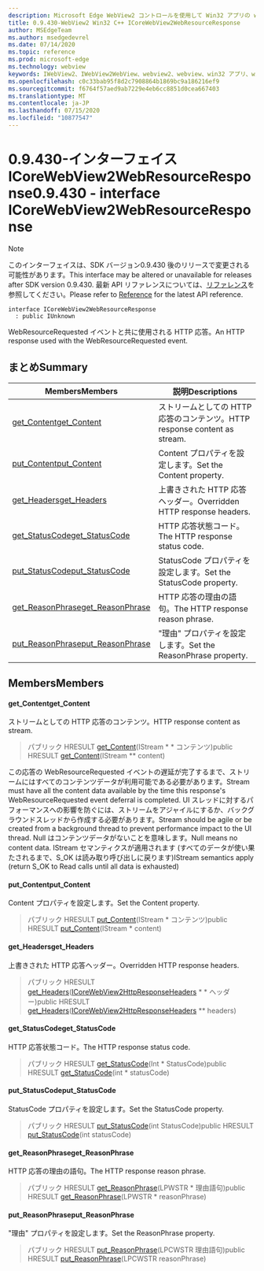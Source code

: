 ```yaml
---
description: Microsoft Edge WebView2 コントロールを使用して Win32 アプリの web コンテンツをホストする
title: 0.9.430-WebView2 Win32 C++ ICoreWebView2WebResourceResponse
author: MSEdgeTeam
ms.author: msedgedevrel
ms.date: 07/14/2020
ms.topic: reference
ms.prod: microsoft-edge
ms.technology: webview
keywords: IWebView2、IWebView2WebView、webview2、webview、win32 アプリ、win32、edge、ICoreWebView2、ICoreWebView2Host、browser control、edge html
ms.openlocfilehash: c0c33bab95f8d2c7908864b1869bc9a186216ef9
ms.sourcegitcommit: f6764f57aed9ab7229e4eb6cc8851d0cea667403
ms.translationtype: MT
ms.contentlocale: ja-JP
ms.lasthandoff: 07/15/2020
ms.locfileid: "10877547"
---
```

# <span data-ttu-id="6d856-104">0.9.430-インターフェイス ICoreWebView2WebResourceResponse</span><span class="sxs-lookup"><span data-stu-id="6d856-104">0.9.430 - interface ICoreWebView2WebResourceResponse</span></span> 

> [!NOTE]
> <span data-ttu-id="6d856-105">このインターフェイスは、SDK バージョン0.9.430 後のリリースで変更される可能性があります。</span><span class="sxs-lookup"><span data-stu-id="6d856-105">This interface may be altered or unavailable for releases after SDK version 0.9.430.</span></span> <span data-ttu-id="6d856-106">最新 API リファレンスについては、[リファレンス](../../../webview2-api-reference.md)を参照してください。</span><span class="sxs-lookup"><span data-stu-id="6d856-106">Please refer to [Reference](../../../webview2-api-reference.md) for the latest API reference.</span></span>

```
interface ICoreWebView2WebResourceResponse
  : public IUnknown
```

<span data-ttu-id="6d856-107">WebResourceRequested イベントと共に使用される HTTP 応答。</span><span class="sxs-lookup"><span data-stu-id="6d856-107">An HTTP response used with the WebResourceRequested event.</span></span>

## <span data-ttu-id="6d856-108">まとめ</span><span class="sxs-lookup"><span data-stu-id="6d856-108">Summary</span></span>

 <span data-ttu-id="6d856-109">Members</span><span class="sxs-lookup"><span data-stu-id="6d856-109">Members</span></span>                        | <span data-ttu-id="6d856-110">説明</span><span class="sxs-lookup"><span data-stu-id="6d856-110">Descriptions</span></span>
--------------------------------|---------------------------------------------
[<span data-ttu-id="6d856-111">get_Content</span><span class="sxs-lookup"><span data-stu-id="6d856-111">get_Content</span></span>](#get_content) | <span data-ttu-id="6d856-112">ストリームとしての HTTP 応答のコンテンツ。</span><span class="sxs-lookup"><span data-stu-id="6d856-112">HTTP response content as stream.</span></span>
[<span data-ttu-id="6d856-113">put_Content</span><span class="sxs-lookup"><span data-stu-id="6d856-113">put_Content</span></span>](#put_content) | <span data-ttu-id="6d856-114">Content プロパティを設定します。</span><span class="sxs-lookup"><span data-stu-id="6d856-114">Set the Content property.</span></span>
[<span data-ttu-id="6d856-115">get_Headers</span><span class="sxs-lookup"><span data-stu-id="6d856-115">get_Headers</span></span>](#get_headers) | <span data-ttu-id="6d856-116">上書きされた HTTP 応答ヘッダー。</span><span class="sxs-lookup"><span data-stu-id="6d856-116">Overridden HTTP response headers.</span></span>
[<span data-ttu-id="6d856-117">get_StatusCode</span><span class="sxs-lookup"><span data-stu-id="6d856-117">get_StatusCode</span></span>](#get_statuscode) | <span data-ttu-id="6d856-118">HTTP 応答状態コード。</span><span class="sxs-lookup"><span data-stu-id="6d856-118">The HTTP response status code.</span></span>
[<span data-ttu-id="6d856-119">put_StatusCode</span><span class="sxs-lookup"><span data-stu-id="6d856-119">put_StatusCode</span></span>](#put_statuscode) | <span data-ttu-id="6d856-120">StatusCode プロパティを設定します。</span><span class="sxs-lookup"><span data-stu-id="6d856-120">Set the StatusCode property.</span></span>
[<span data-ttu-id="6d856-121">get_ReasonPhrase</span><span class="sxs-lookup"><span data-stu-id="6d856-121">get_ReasonPhrase</span></span>](#get_reasonphrase) | <span data-ttu-id="6d856-122">HTTP 応答の理由の語句。</span><span class="sxs-lookup"><span data-stu-id="6d856-122">The HTTP response reason phrase.</span></span>
[<span data-ttu-id="6d856-123">put_ReasonPhrase</span><span class="sxs-lookup"><span data-stu-id="6d856-123">put_ReasonPhrase</span></span>](#put_reasonphrase) | <span data-ttu-id="6d856-124">"理由" プロパティを設定します。</span><span class="sxs-lookup"><span data-stu-id="6d856-124">Set the ReasonPhrase property.</span></span>

## <span data-ttu-id="6d856-125">Members</span><span class="sxs-lookup"><span data-stu-id="6d856-125">Members</span></span>

#### <span data-ttu-id="6d856-126">get_Content</span><span class="sxs-lookup"><span data-stu-id="6d856-126">get_Content</span></span> 

<span data-ttu-id="6d856-127">ストリームとしての HTTP 応答のコンテンツ。</span><span class="sxs-lookup"><span data-stu-id="6d856-127">HTTP response content as stream.</span></span>

> <span data-ttu-id="6d856-128">パブリック HRESULT [get_Content](#get_content)(IStream \* \* コンテンツ)</span><span class="sxs-lookup"><span data-stu-id="6d856-128">public HRESULT [get_Content](#get_content)(IStream \*\* content)</span></span>

<span data-ttu-id="6d856-129">この応答の WebResourceRequested イベントの遅延が完了するまで、ストリームにはすべてのコンテンツデータが利用可能である必要があります。</span><span class="sxs-lookup"><span data-stu-id="6d856-129">Stream must have all the content data available by the time this response's WebResourceRequested event deferral is completed.</span></span> <span data-ttu-id="6d856-130">UI スレッドに対するパフォーマンスへの影響を防ぐには、ストリームをアジャイルにするか、バックグラウンドスレッドから作成する必要があります。</span><span class="sxs-lookup"><span data-stu-id="6d856-130">Stream should be agile or be created from a background thread to prevent performance impact to the UI thread.</span></span> <span data-ttu-id="6d856-131">Null はコンテンツデータがないことを意味します。</span><span class="sxs-lookup"><span data-stu-id="6d856-131">Null means no content data.</span></span> <span data-ttu-id="6d856-132">IStream セマンティクスが適用されます (すべてのデータが使い果たされるまで、S_OK は読み取り呼び出しに戻ります)</span><span class="sxs-lookup"><span data-stu-id="6d856-132">IStream semantics apply (return S_OK to Read calls until all data is exhausted)</span></span>

#### <span data-ttu-id="6d856-133">put_Content</span><span class="sxs-lookup"><span data-stu-id="6d856-133">put_Content</span></span> 

<span data-ttu-id="6d856-134">Content プロパティを設定します。</span><span class="sxs-lookup"><span data-stu-id="6d856-134">Set the Content property.</span></span>

> <span data-ttu-id="6d856-135">パブリック HRESULT [put_Content](#put_content)(IStream \* コンテンツ)</span><span class="sxs-lookup"><span data-stu-id="6d856-135">public HRESULT [put_Content](#put_content)(IStream \* content)</span></span>

#### <span data-ttu-id="6d856-136">get_Headers</span><span class="sxs-lookup"><span data-stu-id="6d856-136">get_Headers</span></span> 

<span data-ttu-id="6d856-137">上書きされた HTTP 応答ヘッダー。</span><span class="sxs-lookup"><span data-stu-id="6d856-137">Overridden HTTP response headers.</span></span>

> <span data-ttu-id="6d856-138">パブリック HRESULT [get_Headers](#get_headers)([ICoreWebView2HttpResponseHeaders](ICoreWebView2HttpResponseHeaders.md) \* \* ヘッダー)</span><span class="sxs-lookup"><span data-stu-id="6d856-138">public HRESULT [get_Headers](#get_headers)([ICoreWebView2HttpResponseHeaders](ICoreWebView2HttpResponseHeaders.md) \*\* headers)</span></span>

#### <span data-ttu-id="6d856-139">get_StatusCode</span><span class="sxs-lookup"><span data-stu-id="6d856-139">get_StatusCode</span></span> 

<span data-ttu-id="6d856-140">HTTP 応答状態コード。</span><span class="sxs-lookup"><span data-stu-id="6d856-140">The HTTP response status code.</span></span>

> <span data-ttu-id="6d856-141">パブリック HRESULT [get_StatusCode](#get_statuscode)(Int \* StatusCode)</span><span class="sxs-lookup"><span data-stu-id="6d856-141">public HRESULT [get_StatusCode](#get_statuscode)(int \* statusCode)</span></span>

#### <span data-ttu-id="6d856-142">put_StatusCode</span><span class="sxs-lookup"><span data-stu-id="6d856-142">put_StatusCode</span></span> 

<span data-ttu-id="6d856-143">StatusCode プロパティを設定します。</span><span class="sxs-lookup"><span data-stu-id="6d856-143">Set the StatusCode property.</span></span>

> <span data-ttu-id="6d856-144">パブリック HRESULT [put_StatusCode](#put_statuscode)(int StatusCode)</span><span class="sxs-lookup"><span data-stu-id="6d856-144">public HRESULT [put_StatusCode](#put_statuscode)(int statusCode)</span></span>

#### <span data-ttu-id="6d856-145">get_ReasonPhrase</span><span class="sxs-lookup"><span data-stu-id="6d856-145">get_ReasonPhrase</span></span> 

<span data-ttu-id="6d856-146">HTTP 応答の理由の語句。</span><span class="sxs-lookup"><span data-stu-id="6d856-146">The HTTP response reason phrase.</span></span>

> <span data-ttu-id="6d856-147">パブリック HRESULT [get_ReasonPhrase](#get_reasonphrase)(LPWSTR \* 理由語句)</span><span class="sxs-lookup"><span data-stu-id="6d856-147">public HRESULT [get_ReasonPhrase](#get_reasonphrase)(LPWSTR \* reasonPhrase)</span></span>

#### <span data-ttu-id="6d856-148">put_ReasonPhrase</span><span class="sxs-lookup"><span data-stu-id="6d856-148">put_ReasonPhrase</span></span> 

<span data-ttu-id="6d856-149">"理由" プロパティを設定します。</span><span class="sxs-lookup"><span data-stu-id="6d856-149">Set the ReasonPhrase property.</span></span>

> <span data-ttu-id="6d856-150">パブリック HRESULT [put_ReasonPhrase](#put_reasonphrase)(LPCWSTR 理由語句)</span><span class="sxs-lookup"><span data-stu-id="6d856-150">public HRESULT [put_ReasonPhrase](#put_reasonphrase)(LPCWSTR reasonPhrase)</span></span>

